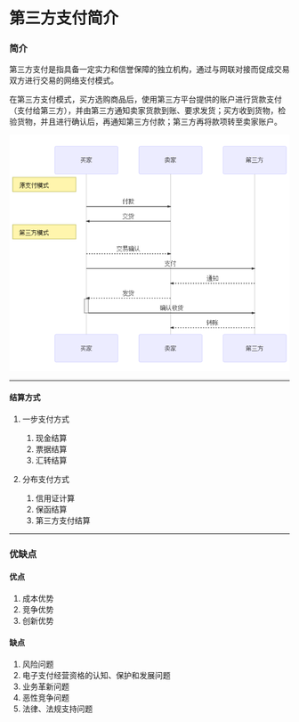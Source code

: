 # 第三方支付简介

### 简介

第三方支付是指具备一定实力和信誉保障的独立机构，通过与网联对接而促成交易双方进行交易的网络支付模式。

在第三方支付模式，买方选购商品后，使用第三方平台提供的账户进行货款支付（支付给第三方），并由第三方通知卖家货款到账、要求发货；买方收到货物，检验货物，并且进行确认后，再通知第三方付款；第三方再将款项转至卖家账户。

![第三方支付](./thirdPartyPayFlow.png)

---



#### 结算方式

1. 一步支付方式

   1. 现金结算
   2. 票据结算
   3. 汇转结算

2. 分布支付方式

   1. 信用证计算
   2. 保函结算
   3. 第三方支付结算

---



### 优缺点

#### 优点

1. 成本优势
2. 竞争优势
3. 创新优势

#### 缺点

1. 风险问题
2. 电子支付经营资格的认知、保护和发展问题
3. 业务革新问题
4. 恶性竞争问题
5. 法律、法规支持问题




